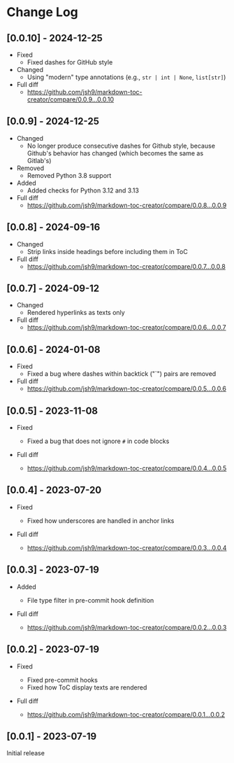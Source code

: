 # Change Log

## [0.0.10] - 2024-12-25

- Fixed
  - Fixed dashes for GitHub style
- Changed
  - Using "modern" type annotations (e.g., `str | int | None`, `list[str]`)
- Full diff
  - https://github.com/jsh9/markdown-toc-creator/compare/0.0.9...0.0.10

## [0.0.9] - 2024-12-25

- Changed
  - No longer produce consecutive dashes for Github style, because Github's
    behavior has changed (which becomes the same as Gitlab's)
- Removed
  - Removed Python 3.8 support
- Added
  - Added checks for Python 3.12 and 3.13
- Full diff
  - https://github.com/jsh9/markdown-toc-creator/compare/0.0.8...0.0.9

## [0.0.8] - 2024-09-16

- Changed
  - Strip links inside headings before including them in ToC
- Full diff
  - https://github.com/jsh9/markdown-toc-creator/compare/0.0.7...0.0.8

## [0.0.7] - 2024-09-12

- Changed
  - Rendered hyperlinks as texts only
- Full diff
  - https://github.com/jsh9/markdown-toc-creator/compare/0.0.6...0.0.7

## [0.0.6] - 2024-01-08

- Fixed
  - Fixed a bug where dashes within backtick ("`") pairs are removed
- Full diff
  - https://github.com/jsh9/markdown-toc-creator/compare/0.0.5...0.0.6

## [0.0.5] - 2023-11-08

- Fixed

  - Fixed a bug that does not ignore `#` in code blocks

- Full diff
  - https://github.com/jsh9/markdown-toc-creator/compare/0.0.4...0.0.5

## [0.0.4] - 2023-07-20

- Fixed

  - Fixed how underscores are handled in anchor links

- Full diff
  - https://github.com/jsh9/markdown-toc-creator/compare/0.0.3...0.0.4

## [0.0.3] - 2023-07-19

- Added

  - File type filter in pre-commit hook definition

- Full diff
  - https://github.com/jsh9/markdown-toc-creator/compare/0.0.2...0.0.3

## [0.0.2] - 2023-07-19

- Fixed

  - Fixed pre-commit hooks
  - Fixed how ToC display texts are rendered

- Full diff
  - https://github.com/jsh9/markdown-toc-creator/compare/0.0.1...0.0.2

## [0.0.1] - 2023-07-19

Initial release
